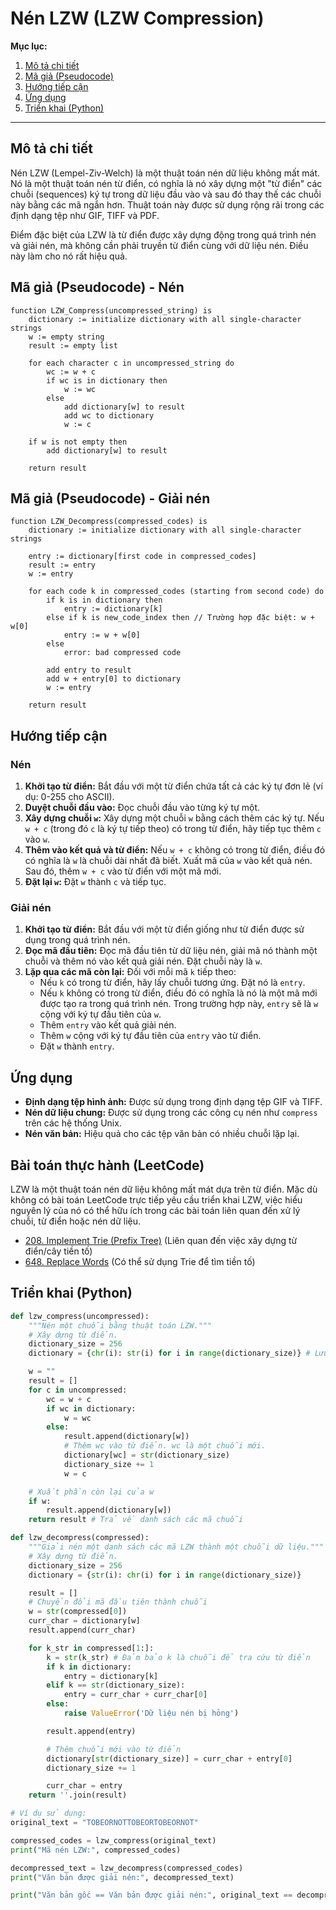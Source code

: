
# Nén LZW (LZW Compression)

**Mục lục:**

1.  [Mô tả chi tiết](#mô-tả-chi-tiết)
2.  [Mã giả (Pseudocode)](#mã-giả-pseudocode)
3.  [Hướng tiếp cận](#hướng-tiếp-cận)
4.  [Ứng dụng](#ứng-dụng)
5.  [Triển khai (Python)](#triển-khai-python)

---

## Mô tả chi tiết

Nén LZW (Lempel-Ziv-Welch) là một thuật toán nén dữ liệu không mất mát. Nó là một thuật toán nén từ điển, có nghĩa là nó xây dựng một "từ điển" các chuỗi (sequences) ký tự trong dữ liệu đầu vào và sau đó thay thế các chuỗi này bằng các mã ngắn hơn. Thuật toán này được sử dụng rộng rãi trong các định dạng tệp như GIF, TIFF và PDF.

Điểm đặc biệt của LZW là từ điển được xây dựng động trong quá trình nén và giải nén, mà không cần phải truyền từ điển cùng với dữ liệu nén. Điều này làm cho nó rất hiệu quả.

## Mã giả (Pseudocode) - Nén

```
function LZW_Compress(uncompressed_string) is
    dictionary := initialize dictionary with all single-character strings
    w := empty string
    result := empty list

    for each character c in uncompressed_string do
        wc := w + c
        if wc is in dictionary then
            w := wc
        else
            add dictionary[w] to result
            add wc to dictionary
            w := c

    if w is not empty then
        add dictionary[w] to result

    return result
```

## Mã giả (Pseudocode) - Giải nén

```
function LZW_Decompress(compressed_codes) is
    dictionary := initialize dictionary with all single-character strings
    
    entry := dictionary[first code in compressed_codes]
    result := entry
    w := entry

    for each code k in compressed_codes (starting from second code) do
        if k is in dictionary then
            entry := dictionary[k]
        else if k is new_code_index then // Trường hợp đặc biệt: w + w[0]
            entry := w + w[0]
        else
            error: bad compressed code

        add entry to result
        add w + entry[0] to dictionary
        w := entry

    return result
```

## Hướng tiếp cận

### Nén

1.  **Khởi tạo từ điển:** Bắt đầu với một từ điển chứa tất cả các ký tự đơn lẻ (ví dụ: 0-255 cho ASCII).
2.  **Duyệt chuỗi đầu vào:** Đọc chuỗi đầu vào từng ký tự một.
3.  **Xây dựng chuỗi `w`:** Xây dựng một chuỗi `w` bằng cách thêm các ký tự. Nếu `w + c` (trong đó `c` là ký tự tiếp theo) có trong từ điển, hãy tiếp tục thêm `c` vào `w`.
4.  **Thêm vào kết quả và từ điển:** Nếu `w + c` không có trong từ điển, điều đó có nghĩa là `w` là chuỗi dài nhất đã biết. Xuất mã của `w` vào kết quả nén. Sau đó, thêm `w + c` vào từ điển với một mã mới.
5.  **Đặt lại `w`:** Đặt `w` thành `c` và tiếp tục.

### Giải nén

1.  **Khởi tạo từ điển:** Bắt đầu với một từ điển giống như từ điển được sử dụng trong quá trình nén.
2.  **Đọc mã đầu tiên:** Đọc mã đầu tiên từ dữ liệu nén, giải mã nó thành một chuỗi và thêm nó vào kết quả giải nén. Đặt chuỗi này là `w`.
3.  **Lặp qua các mã còn lại:** Đối với mỗi mã `k` tiếp theo:
    *   Nếu `k` có trong từ điển, hãy lấy chuỗi tương ứng. Đặt nó là `entry`.
    *   Nếu `k` không có trong từ điển, điều đó có nghĩa là nó là một mã mới được tạo ra trong quá trình nén. Trong trường hợp này, `entry` sẽ là `w` cộng với ký tự đầu tiên của `w`.
    *   Thêm `entry` vào kết quả giải nén.
    *   Thêm `w` cộng với ký tự đầu tiên của `entry` vào từ điển.
    *   Đặt `w` thành `entry`.

## Ứng dụng

*   **Định dạng tệp hình ảnh:** Được sử dụng trong định dạng tệp GIF và TIFF.
*   **Nén dữ liệu chung:** Được sử dụng trong các công cụ nén như `compress` trên các hệ thống Unix.
*   **Nén văn bản:** Hiệu quả cho các tệp văn bản có nhiều chuỗi lặp lại.

## Bài toán thực hành (LeetCode)

LZW là một thuật toán nén dữ liệu không mất mát dựa trên từ điển. Mặc dù không có bài toán LeetCode trực tiếp yêu cầu triển khai LZW, việc hiểu nguyên lý của nó có thể hữu ích trong các bài toán liên quan đến xử lý chuỗi, từ điển hoặc nén dữ liệu.

*   [208. Implement Trie (Prefix Tree)](https://leetcode.com/problems/implement-trie-prefix-tree/) (Liên quan đến việc xây dựng từ điển/cây tiền tố)
*   [648. Replace Words](https://leetcode.com/problems/replace-words/) (Có thể sử dụng Trie để tìm tiền tố)

## Triển khai (Python)

```python
def lzw_compress(uncompressed):
    """Nén một chuỗi bằng thuật toán LZW."""
    # Xây dựng từ điển.
    dictionary_size = 256
    dictionary = {chr(i): str(i) for i in range(dictionary_size)} # Lưu trữ mã dưới dạng chuỗi

    w = ""
    result = []
    for c in uncompressed:
        wc = w + c
        if wc in dictionary:
            w = wc
        else:
            result.append(dictionary[w])
            # Thêm wc vào từ điển. wc là một chuỗi mới.
            dictionary[wc] = str(dictionary_size)
            dictionary_size += 1
            w = c

    # Xuất phần còn lại của w
    if w:
        result.append(dictionary[w])
    return result # Trả về danh sách các mã chuỗi

def lzw_decompress(compressed):
    """Giải nén một danh sách các mã LZW thành một chuỗi dữ liệu."""
    # Xây dựng từ điển.
    dictionary_size = 256
    dictionary = {str(i): chr(i) for i in range(dictionary_size)}

    result = []
    # Chuyển đổi mã đầu tiên thành chuỗi
    w = str(compressed[0])
    curr_char = dictionary[w]
    result.append(curr_char)

    for k_str in compressed[1:]:
        k = str(k_str) # Đảm bảo k là chuỗi để tra cứu từ điển
        if k in dictionary:
            entry = dictionary[k]
        elif k == str(dictionary_size):
            entry = curr_char + curr_char[0]
        else:
            raise ValueError('Dữ liệu nén bị hỏng')

        result.append(entry)

        # Thêm chuỗi mới vào từ điển
        dictionary[str(dictionary_size)] = curr_char + entry[0]
        dictionary_size += 1

        curr_char = entry
    return ''.join(result)

# Ví dụ sử dụng:
original_text = "TOBEORNOTTOBEORTOBEORNOT"

compressed_codes = lzw_compress(original_text)
print("Mã nén LZW:", compressed_codes)

decompressed_text = lzw_decompress(compressed_codes)
print("Văn bản được giải nén:", decompressed_text)

print("Văn bản gốc == Văn bản được giải nén:", original_text == decompressed_text)
```

